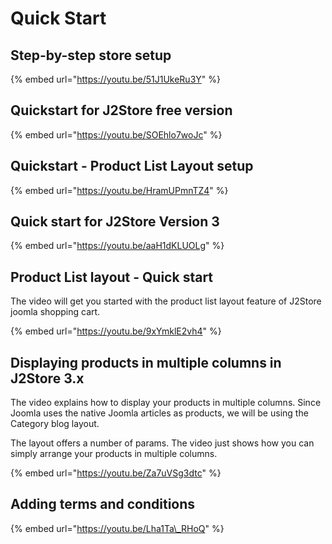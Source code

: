 # Quick Start

## Step-by-step store setup

{% embed url="https://youtu.be/51J1UkeRu3Y" %}

## Quickstart for J2Store free version

{% embed url="https://youtu.be/SOEhlo7woJc" %}

## Quickstart - Product List Layout setup

{% embed url="https://youtu.be/HramUPmnTZ4" %}

## Quick start for J2Store Version 3

{% embed url="https://youtu.be/aaH1dKLUOLg" %}

## Product List layout - Quick start

The video will get you started with the product list layout feature of J2Store joomla shopping cart.

{% embed url="https://youtu.be/9xYmklE2vh4" %}

## Displaying products in multiple columns in J2Store 3.x

The video explains how to display your products in multiple columns. Since Joomla uses the native Joomla articles as products, we will be using the Category blog layout.

The layout offers a number of params. The video just shows how you can simply arrange your products in multiple columns.

{% embed url="https://youtu.be/Za7uVSg3dtc" %}

## Adding terms and conditions

{% embed url="https://youtu.be/Lha1Ta\_RHoQ" %}



